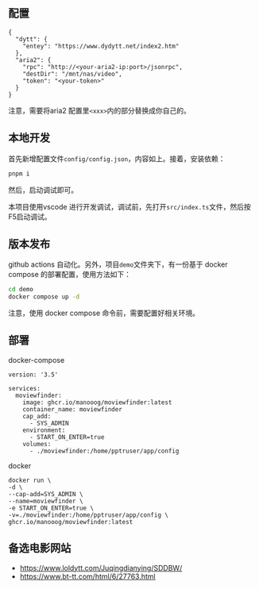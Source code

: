 ## 配置

```
{
  "dytt": {
    "entey": "https://www.dydytt.net/index2.htm"
  },
  "aria2": {
    "rpc": "http://<your-aria2-ip:port>/jsonrpc",
    "destDir": "/mnt/nas/video",
    "token": "<your-token>"
  }
}
```

注意，需要将aria2 配置里`<xxx>`内的部分替换成你自己的。

## 本地开发

首先新增配置文件`config/config.json`，内容如上。接着，安装依赖：
```bash
pnpm i
```
然后，启动调试即可。

本项目使用vscode 进行开发调试，调试前，先打开`src/index.ts`文件，然后按F5启动调试。

## 版本发布

github actions 自动化。另外，项目`demo`文件夹下，有一份基于 docker compose 的部署配置，使用方法如下：

``` bash
cd demo
docker compose up -d
```

注意，使用 docker compose 命令前，需要配置好相关环境。

## 部署

docker-compose

```
version: '3.5'

services:
  moviewfinder:
    image: ghcr.io/manooog/moviewfinder:latest
    container_name: moviewfinder
    cap_add:
      - SYS_ADMIN
    environment:
      - START_ON_ENTER=true
    volumes:
      - ./moviewfinder:/home/pptruser/app/config
```

docker

```
docker run \
-d \
--cap-add=SYS_ADMIN \
--name=moviewfinder \
-e START_ON_ENTER=true \
-v=./moviewfinder:/home/pptruser/app/config \
ghcr.io/manooog/moviewfinder:latest
```

## 备选电影网站

- https://www.loldytt.com/Juqingdianying/SDDBW/
- https://www.bt-tt.com/html/6/27763.html
